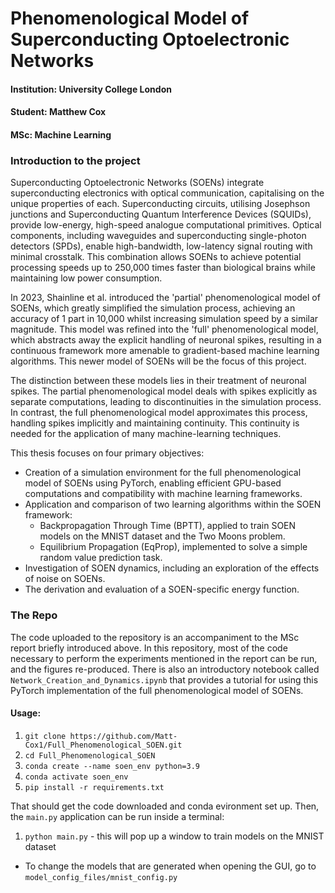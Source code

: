# Phenomenological Model of Superconducting Optoelectronic Networks

#### **Institution**: University College London

#### **Student**: Matthew Cox

#### **MSc**: Machine Learning

### Introduction to the project

Superconducting Optoelectronic Networks (SOENs) integrate superconducting electronics with optical communication, capitalising on the unique properties of each. Superconducting circuits, utilising Josephson junctions and Superconducting Quantum Interference Devices (SQUIDs), provide low-energy, high-speed analogue computational primitives. Optical components, including waveguides and superconducting single-photon detectors (SPDs), enable high-bandwidth, low-latency signal routing with minimal crosstalk. This combination allows SOENs to achieve potential processing speeds up to 250,000 times faster than biological brains while maintaining low power consumption.

In 2023, Shainline et al. introduced the 'partial' phenomenological model of SOENs, which greatly simplified the simulation process, achieving an accuracy of 1 part in 10,000 whilst increasing simulation speed by a similar magnitude. This model was refined into the 'full' phenomenological model, which abstracts away the explicit handling of neuronal spikes, resulting in a continuous framework more amenable to gradient-based machine learning algorithms. This newer model of SOENs will be the focus of this project.

The distinction between these models lies in their treatment of neuronal spikes. The partial phenomenological model deals with spikes explicitly as separate computations, leading to discontinuities in the simulation process. In contrast, the full phenomenological model approximates this process, handling spikes implicitly and maintaining continuity. This continuity is needed for the application of many machine-learning techniques.

This thesis focuses on four primary objectives:

- Creation of a simulation environment for the full phenomenological model of SOENs using PyTorch, enabling efficient GPU-based computations and compatibility with machine learning frameworks.
- Application and comparison of two learning algorithms within the SOEN framework:
  - Backpropagation Through Time (BPTT), applied to train SOEN models on the MNIST dataset and the Two Moons problem.
  - Equilibrium Propagation (EqProp), implemented to solve a simple random value prediction task.
- Investigation of SOEN dynamics, including an exploration of the effects of noise on SOENs.
- The derivation and evaluation of a SOEN-specific energy function.


### The Repo

The code uploaded to the repository is an accompaniment to the MSc report briefly introduced above. In this repository, most of the code necessary to perform the experiments mentioned in the report can be run, and the figures re-produced. There is also an introductory notebook called `Network_Creation_and_Dynamics.ipynb` that provides a tutorial for using this PyTorch implementation of the full phenomenological model of SOENs.


#### Usage:

1. `git clone https://github.com/Matt-Cox1/Full_Phenomenological_SOEN.git`
2. `cd Full_Phenomenological_SOEN`
3. `conda create --name soen_env python=3.9`
4. `conda activate soen_env`
5. `pip install -r requirements.txt`

That should get the code downloaded and conda evironment set up. Then, the `main.py` application can be run inside a terminal:

1. `python main.py` - this will pop up a window to train models on the MNIST dataset
- To change the models that are generated when opening the GUI, go to `model_config_files/mnist_config.py`
